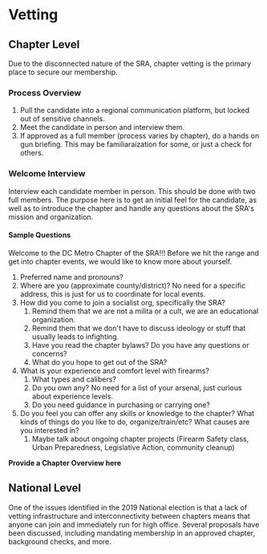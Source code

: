 # Vetting

## Chapter Level
Due to the disconnected nature of the SRA, chapter vetting is the primary place to secure our membership.

### Process Overview
1. Pull the candidate into a regional communication platform, but locked out of sensitive channels.
2. Meet the candidate in person and interview them.
3. If approved as a full member (process varies by chapter), do a hands on gun briefing. This may be familiaraization for some, or just a check for others.

### Welcome Interview
Interview each candidate member in person. This should be done with two full members. The purpose here is to get an initial feel for the candidate, as well as to introduce the chapter and handle any questions about the SRA's mission and organization.

#### Sample Questions

Welcome to the DC Metro Chapter of the SRA!!! Before we hit the range and get into chapter events, we would like to know more about yourself. 

1. Preferred name and pronouns?
2. Where are you (approximate county/district)? No need for a specific address, this is just for us to coordinate for local events.
3. How did you come to join a socialist org, specifically the SRA?
   1. Remind them that we are not a milita or a cult, we are an educational organization. 
   2. Remind them that we don't have to discuss ideology or stuff that usually leads to infighting.
   3. Have you read the chapter bylaws? Do you have any questions or concerns?
   4. What do you hope to get out of the SRA?
4. What is your experience and comfort level with firearms?
    1. What types and calibers?
    2. Do you own any? No need for a list of your arsenal, just curious about experience levels.
    3. Do you need guidance in purchasing or carrying one?
5. Do you feel you can offer any skills or knowledge to the chapter? What kinds of things do you like to do, organize/train/etc? What causes are you interested in?
    1. Maybe talk about ongoing chapter projects (Firearm Safety class, Urban Preparedness, Legislative Action, community cleanup)

**Provide a Chapter Overview here**

## National Level
One of the issues identified in the 2019 National election is that a lack of vetting infrastructure and interconnectivity between chapters means that anyone can join and immediately run for high office. Several proposals have been discussed, including mandating membership in an approved chapter, background checks, and more.
